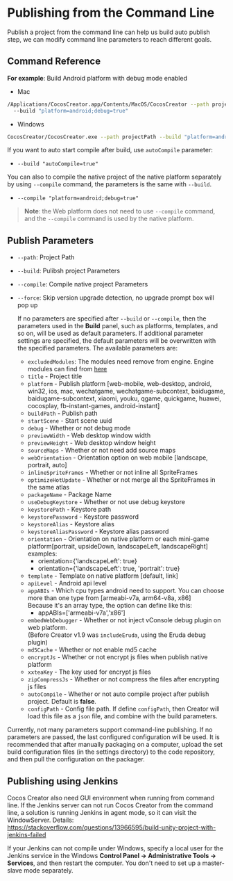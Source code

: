 # Publishing from the Command Line

Publish a project from the command line can help us build auto publish step, we can modify command line parameters to reach different goals.

## Command Reference

**For example**: Build Android platform with debug mode enabled

- Mac

```bash
/Applications/CocosCreator.app/Contents/MacOS/CocosCreator --path projectPath
  --build "platform=android;debug=true"
```

- Windows

```bash
CocosCreator/CocosCreator.exe --path projectPath --build "platform=android;debug=true"
```

If you want to auto start compile after build, use `autoCompile` parameter:

- `--build "autoCompile=true"`

You can also to compile the native project of the native platform separately by using `--compile` command, the parameters is the same with `--build`.

- `--compile "platform=android;debug=true"`

> **Note**: the Web platform does not need to use `--compile` command, and the `--compile` command is used by the native platform.

## Publish Parameters

- `--path`: Project Path
- `--build`: Pulibsh project Parameters
- `--compile`: Compile native project Parameters
- `--force`: Skip version upgrade detection, no upgrade prompt box will pop up

  If no parameters are specified after `--build` or `--compile`, then the parameters used in the **Build** panel, such as platforms, templates, and so on, will be used as default parameters. If additional parameter settings are specified, the default parameters will be overwritten with the specified parameters. The available parameters are:

  - `excludedModules`: The modules need remove from engine. Engine modules can find from [here](https://github.com/cocos-creator/engine/blob/master/modules.json)
  - `title` - Project title
  - `platform` - Publish platform [web-mobile, web-desktop, android, win32, ios, mac, wechatgame, wechatgame-subcontext, baidugame, baidugame-subcontext, xiaomi, youku, qgame, quickgame, huawei, cocosplay, fb-instant-games, android-instant]
  - `buildPath` - Publish path
  - `startScene` - Start scene uuid
  - `debug` - Whether or not debug mode
  - `previewWidth` - Web desktop window width
  - `previewHeight` - Web desktop window height
  - `sourceMaps` - Whether or not need add source maps
  - `webOrientation` - Orientation option on web mobile [landscape, portrait, auto]
  - `inlineSpriteFrames` - Whether or not inline all SpriteFrames
  - `optimizeHotUpdate` - Whether or not merge all the SpriteFrames in the same atlas
  - `packageName` - Package Name
  - `useDebugKeystore` - Whether or not use debug keystore
  - `keystorePath` - Keystore path
  - `keystorePassword` - Keystore password
  - `keystoreAlias` - Keystore alias
  - `keystoreAliasPassword` - Keystore alias password
  - `orientation` - Orientation on native platform or each mini-game platform[portrait, upsideDown, landscapeLeft, landscapeRight]
    examples:
    - orientation={'landscapeLeft': true}
    - orientation={'landscapeLeft': true, 'portrait': true}
  - `template` - Template on native platform [default, link]
  - `apiLevel` - Android api level
  - `appABIs` - Which cpu types android need to support. You can choose more than one type from [armeabi-v7a, arm64-v8a, x86]<br>
  Because it's an array type, the option can define like this:
    - appABIs=['armeabi-v7a','x86']
  - `embedWebDebugger` - Whether or not inject vConsole debug plugin on web platform. <br>
 (Before Creator v1.9 was `includeEruda`, using the Eruda debug plugin)
  - `md5Cache` - Whether or not enable md5 cache
  - `encryptJs` - Whether or not encrypt js files when publish native platform
  - `xxteaKey` - The key used for encrypt js files
  - `zipCompressJs` - Whether or not compress the files after encrypting js files
  - `autoCompile` - Whether or not auto compile project after publish project. Default is **false**.
  - `configPath` - Config file path. If define `configPath`, then Creator will load this file as a `json` file, and combine with the build parameters.

Currently, not many parameters support command-line publishing. If no parameters are passed, the last configured configuration will be used. It is recommended that after manually packaging on a computer, upload the set build configuration files (in the settings directory) to the code repository, and then pull the configuration on the packager.

## Publishing using Jenkins

Cocos Creator also need GUI environment when running from command line. If the Jenkins server can not run Cocos Creator from the command line, a solution is running Jenkins in agent mode, so it can visit the WindowServer. Details: <https://stackoverflow.com/questions/13966595/build-unity-project-with-jenkins-failed>

If your Jenkins can not compile under Windows, specify a local user for the Jenkins service in the Windows **Control Panel -> Administrative Tools -> Services**, and then restart the computer. You don't need to set up a master-slave mode separately.
